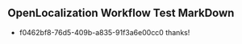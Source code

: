 ## OpenLocalization Workflow Test MarkDown
* f0462bf8-76d5-409b-a835-91f3a6e00cc0 thanks!

<!--HONumber=Jul16_HO4-->



